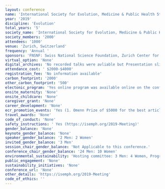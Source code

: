 ```yaml
---
layout: conference 
name: 'International Society for Evolution, Medicine & Public Health 5th Annual Meeting'
year: '2019'
discipline: 'Evolution'
total_years: '5'
society_name: 'International Society for Evolution, Medicine & Public Health '
society_members: '2000'
attendees: '1000'
venue: 'Zurich, Switzerland'
frequency: 'Annual '
sponsors: 'FNSNF: Swiss National Science Foundation, Zurich Center for Integrative Human Physiology, University of Zurich URPP Evolution in Action, Stadt Zurich, Kanton Zürich'
virtual_option: 'None'
digital_archives: 'No recorded talks were avliable but Presentation slides and posters were (access with ID only, persumably society membership was required).'
attendance_cost: ' $2000-$4000'
registration_fee: 'No information available'
carbon_footprint: '2000'
other_carbon_footprint: '500'
electonic_program: 'Yes online program was available online on the conference website in interactive and .pdf formats.'
onsite_maternity: 'None'
onsite_childcare: 'None'
caregiver_grant: 'None'
career_development: 'None'
ecr_promotion_events: 'Yes (1. Omenn Prize of $5000 for the best article published in the previous calendar year in any scientific journal on a topic related to evolution in the context of medicine and public health. 2.The George C. Williams Prize  of $5,000 is awarded each year to the  first author of the most significant article published in the Society’s flagship journal, Evolution, Medicine and Public Health.)'
travel_awards: 'None'
code_of_conduct: 'None'
safety_instructions: ' Yes (https://isemph.org/2019-Meeting)'
gender_balance: 'None'
keynote_gender_balance: 'None'
speaker_gender_balance: '2 Men: 2 Women'
invited_gender_balance: '3 Men'
session_chair_gender_balance: 'Not Applicable to this conference.'
conference_chair_gender_balance: '24 Men: 10 Women'
environmental_sustainability: 'Hosting committee: 3 Men: 4 Women, Program Committee: 5 Men: 6 Women'
public_engagement: 'None'
sustainability_initiatives: 'None'
conference_url: 'None'
other_details: 'https://isemph.org/2019-Meeting'
code_of_ethics: ''
---
```

